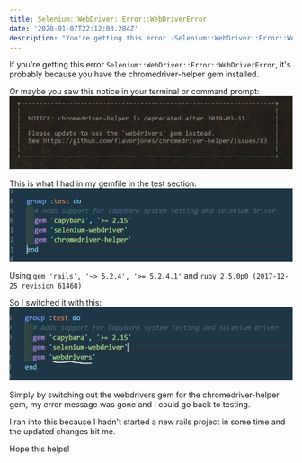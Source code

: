 ```yaml
---
title: Selenium::WebDriver::Error::WebDriverError
date: '2020-01-07T22:12:03.284Z'
description: "You're getting this error -Selenium::WebDriver::Error::WebDriverError- because your using the chromedriver-helper gem."
---
```


If you're getting this error `Selenium::WebDriver::Error::WebDriverError`, it's probably because you have the chromedriver-helper gem installed.

Or maybe you saw this notice in your terminal or command prompt:
![terminal notice](./terminal-warning.jpg)

This is what I had in my gemfile in the test section:
![chromedriver-helper gem](./chromedriverhelper.jpg)

Using `gem 'rails', '~> 5.2.4', '>= 5.2.4.1'` and `ruby 2.5.0p0 (2017-12-25 revision 61468)`

So I switched it with this:
![webdrivers gem](./webdrivers.jpg)

Simply by switching out the webdrivers gem for the chromedriver-helper gem, my error message was gone and I could go back to testing.

I ran into this because I hadn't started a new rails project in some time and the updated changes bit me.

Hope this helps!
